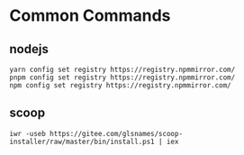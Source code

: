 # Common Commands

## nodejs
```shell
yarn config set registry https://registry.npmmirror.com/
pnpm config set registry https://registry.npmmirror.com/
npm config set registry https://registry.npmmirror.com/
```

## scoop
```shell
iwr -useb https://gitee.com/glsnames/scoop-installer/raw/master/bin/install.ps1 | iex
```
